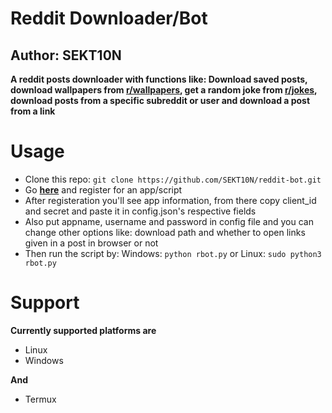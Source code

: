 ﻿# Reddit Downloader/Bot
 ## Author: SEKT10N
 
 **A reddit posts downloader with functions like: Download saved posts, download wallpapers from [**r/wallpapers**](https://www.reddit.com/r/wallpapers), get a random joke from [**r/jokes**](https://www.reddit.com/r/jokes), download posts from a specific subreddit or user and download a post from a link**
 
 # Usage
 - Clone this repo:
 `git clone https://github.com/SEKT10N/reddit-bot.git`
 - Go [**here**](https://www.reddit.com/prefs/apps) and register for an app/script
 - After registeration you'll see app information, from there copy client_id and secret and paste it in config.json's respective fields
 - Also put appname, username and password in config file and you can change other options like: download path and whether to open links given in a post in browser or not
 - Then run the script by:
 Windows: `python rbot.py` or Linux: `sudo python3 rbot.py`

# Support
**Currently supported platforms are**
- Linux
- Windows

**And**
- Termux
